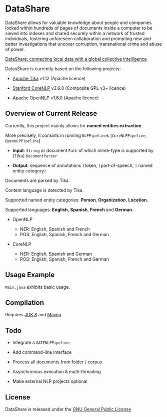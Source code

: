 # DataShare

DataShare allows for valuable knowledge about people and companies 
locked within hundreds of pages of documents inside a computer 
to be sieved into indexes and shared securely within a network of 
trusted individuals, fostering unforeseen collaboration and prompting 
new and better investigations that uncover corruption, transnational 
crime and abuse of power.

[DataShare: connecting local data with a global collective intelligence](https://www.newschallenge.org/challenge/data/refinement/datashare-connecting-local-data-with-a-global-collective-intelligence)

DatasShare is currently based on the following projects:

 - [Apache Tika](https://tika.apache.org/) v1.12
 (Apache licence)
 
 - [Stanford CoreNLP](http://stanfordnlp.github.io/CoreNLP) v3.6.0
 (Composite GPL v3+ licence)

 - [Apache OpenNLP](https://opennlp.apache.org/) v1.6.0
 (Apache licence)
 
 
## Overview of Current Release 

Currently, this project mainly allows for **named entities extraction**.

More precisely, it consists in running `NLPPipeline`s (`CoreNLPPipeline`, `OpenNLPPipeline`)

- **Input**: `String` or document `Path` of which mime-type is supported by (Tika) `DocumentParser`

- **Output**: sequence of annotations `(`token, `[`part-of-speech, `]` named entity category`)`


Documents are parsed by Tika.

Content language is detected by Tika.

Supported named entity categories: **Person**, **Organization**, **Location**.

Supported languages: **English**, **Spanish**, **French** and **German**.

- OpenNLP 
   - NER: English, Spanish and French  
   - POS: English, Spanish, French and German

- CoreNLP 
  - NER: English, Spanish and German
  - POS: English, Spanish, French and German


## Usage Example

`Main.java` exhibits basic usage.


## Compilation

Requires [JDK 8](http://www.oracle.com/technetwork/java/javase/downloads/jdk8-downloads-2133151.html) and [Maven](http://maven.apache.org/download.cgi)


## Todo

 - Integrate a `GATENLPPipeline`

 - Add command-line interface

 - Process all documents from folder / corpus

 - Asynchronous execution & multi-threading
 
 - Make external NLP projects optional
 

## License

DataShare is released under the [GNU General Public License](http://www.gnu.org/licenses/gpl.html)
